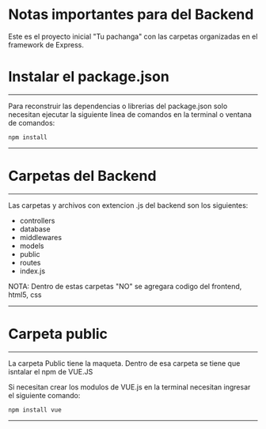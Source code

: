 # Notas importantes para del Backend

Este es el proyecto inicial "Tu pachanga" con las carpetas
organizadas en el framework de Express.

# Instalar el package.json
***********************************
Para reconstruir las dependencias o librerias
del package.json solo necesitan ejecutar 
la siguiente linea de comandos en la terminal 
o ventana de comandos:

``````````````
npm install
``````````````

***********************************

# Carpetas del Backend
*************************************
Las carpetas y archivos con extencion .js 
del backend son los siguientes:
- controllers
- database
- middlewares
- models
- public
- routes
- index.js

NOTA: Dentro de estas carpetas "NO" se agregara
codigo del frontend, html5, css
*************************************

# Carpeta public
************************************
La carpeta Public tiene la maqueta.
Dentro de esa carpeta se tiene que 
isntalar el npm de VUE.JS

Si necesitan crear los modulos de VUE.js
en la terminal necesitan ingresar el 
siguiente comando:

`````````````````
npm install vue
`````````````````

************************************